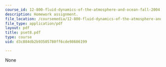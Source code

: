 ```yaml
---
course_id: 12-800-fluid-dynamics-of-the-atmosphere-and-ocean-fall-2004
description: Homework assignment.
file_location: /coursemedia/12-800-fluid-dynamics-of-the-atmosphere-and-ocean-fall-2004/d3c884db2b93505780ff6cde98686199_pset8.pdf
file_type: application/pdf
layout: pdf
title: pset8.pdf
type: course
uid: d3c884db2b93505780ff6cde98686199

---
```

None